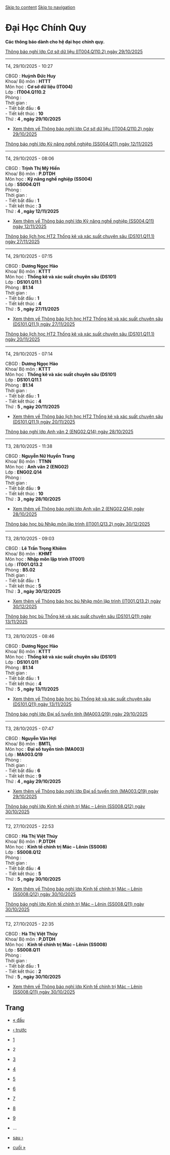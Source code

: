 [Skip to content](https://daa.uit.edu.vn/thongbaochinhquy?page=1#main)
 [Skip to navigation](https://daa.uit.edu.vn/thongbaochinhquy?page=1#main-nav)

Đại Học Chính Quy
=================

**Các thông báo dành cho hệ đại học chính quy.**

[Thông báo nghỉ lớp Cơ sở dữ liệu (IT004.Q110.2) ngày 29/10/2025](https://daa.uit.edu.vn/node/36921)

-----------------------------------------------------------------------------------------------------

T4, 29/10/2025 - 10:27

CBGD : **Huỳnh Đức Huy**  
Khoa/ Bộ môn : **HTTT**  
Môn học : **Cơ sở dữ liệu (IT004)**  
Lớp : **IT004.Q110.2**  
Phòng :  
Thời gian :  
\- Tiết bắt đầu : **6**  
\- Tiết kết thúc : **10**  
Thứ : **4 , ngày 29/10/2025**

*   [Xem thêm về Thông báo nghỉ lớp Cơ sở dữ liệu (IT004.Q110.2) ngày 29/10/2025](https://daa.uit.edu.vn/node/36921 "Thông báo nghỉ lớp Cơ sở dữ liệu (IT004.Q110.2) ngày 29/10/2025")
    

[Thông báo nghỉ lớp Kỹ năng nghề nghiệp (SS004.Q11) ngày 12/11/2025](https://daa.uit.edu.vn/node/36920)

--------------------------------------------------------------------------------------------------------

T4, 29/10/2025 - 08:06

CBGD : **Trịnh Thị Mỹ Hiền**  
Khoa/ Bộ môn : **P.DTDH**  
Môn học : **Kỹ năng nghề nghiệp (SS004)**  
Lớp : **SS004.Q11**  
Phòng :  
Thời gian :  
\- Tiết bắt đầu : **1**  
\- Tiết kết thúc : **3**  
Thứ : **4 , ngày 12/11/2025**

*   [Xem thêm về Thông báo nghỉ lớp Kỹ năng nghề nghiệp (SS004.Q11) ngày 12/11/2025](https://daa.uit.edu.vn/node/36920 "Thông báo nghỉ lớp Kỹ năng nghề nghiệp (SS004.Q11) ngày 12/11/2025")
    

[Thông báo lịch học HT2 Thống kê và xác suất chuyên sâu (DS101.Q11.1) ngày 27/11/2025](https://daa.uit.edu.vn/node/36919)

------------------------------------------------------------------------------------------------------------------------------

T4, 29/10/2025 - 07:15

CBGD : **Dương Ngọc Hảo**  
Khoa/ Bộ môn : **KTTT**  
Môn học : **Thống kê và xác suất chuyên sâu (DS101)**  
Lớp : **DS101.Q11.1**  
Phòng : **B1.14**  
Thời gian :  
\- Tiết bắt đầu : **1**  
\- Tiết kết thúc : **4**  
Thứ : **5 , ngày 27/11/2025**

*   [Xem thêm về Thông báo lịch học HT2 Thống kê và xác suất chuyên sâu (DS101.Q11.1) ngày 27/11/2025](https://daa.uit.edu.vn/node/36919 "Thông báo lịch học HT2 Thống kê và xác suất chuyên sâu (DS101.Q11.1) ngày 27/11/2025")
    

[Thông báo lịch học HT2 Thống kê và xác suất chuyên sâu (DS101.Q11.1) ngày 20/11/2025](https://daa.uit.edu.vn/node/36918)

------------------------------------------------------------------------------------------------------------------------------

T4, 29/10/2025 - 07:14

CBGD : **Dương Ngọc Hảo**  
Khoa/ Bộ môn : **KTTT**  
Môn học : **Thống kê và xác suất chuyên sâu (DS101)**  
Lớp : **DS101.Q11.1**  
Phòng : **B1.14**  
Thời gian :  
\- Tiết bắt đầu : **1**  
\- Tiết kết thúc : **4**  
Thứ : **5 , ngày 20/11/2025**

*   [Xem thêm về Thông báo lịch học HT2 Thống kê và xác suất chuyên sâu (DS101.Q11.1) ngày 20/11/2025](https://daa.uit.edu.vn/node/36918 "Thông báo lịch học HT2 Thống kê và xác suất chuyên sâu (DS101.Q11.1) ngày 20/11/2025")
    

[Thông báo nghỉ lớp Anh văn 2 (ENG02.Q14) ngày 28/10/2025](https://daa.uit.edu.vn/node/36917)

----------------------------------------------------------------------------------------------

T3, 28/10/2025 - 11:38

CBGD : **Nguyễn Nữ Huyền Trang**  
Khoa/ Bộ môn : **TTNN**  
Môn học : **Anh văn 2 (ENG02)**  
Lớp : **ENG02.Q14**  
Phòng :  
Thời gian :  
\- Tiết bắt đầu : **9**  
\- Tiết kết thúc : **10**  
Thứ : **3 , ngày 28/10/2025**

*   [Xem thêm về Thông báo nghỉ lớp Anh văn 2 (ENG02.Q14) ngày 28/10/2025](https://daa.uit.edu.vn/node/36917 "Thông báo nghỉ lớp Anh văn 2 (ENG02.Q14) ngày 28/10/2025")
    

[Thông báo học bù Nhập môn lập trình (IT001.Q13.2) ngày 30/12/2025](https://daa.uit.edu.vn/node/36916)

-------------------------------------------------------------------------------------------------------

T3, 28/10/2025 - 09:03

CBGD : **Lê Trần Trọng Khiêm**  
Khoa/ Bộ môn : **KHMT**  
Môn học : **Nhập môn lập trình (IT001)**  
Lớp : **IT001.Q13.2**  
Phòng : **B5.02**  
Thời gian :  
\- Tiết bắt đầu : **1**  
\- Tiết kết thúc : **5**  
Thứ : **3 , ngày 30/12/2025**

*   [Xem thêm về Thông báo học bù Nhập môn lập trình (IT001.Q13.2) ngày 30/12/2025](https://daa.uit.edu.vn/node/36916 "Thông báo học bù Nhập môn lập trình (IT001.Q13.2) ngày 30/12/2025")
    

[Thông báo học bù Thống kê và xác suất chuyên sâu (DS101.Q11) ngày 13/11/2025](https://daa.uit.edu.vn/node/36914)

----------------------------------------------------------------------------------------------------------------------

T3, 28/10/2025 - 08:46

CBGD : **Dương Ngọc Hảo**  
Khoa/ Bộ môn : **KTTT**  
Môn học : **Thống kê và xác suất chuyên sâu (DS101)**  
Lớp : **DS101.Q11**  
Phòng : **B1.14**  
Thời gian :  
\- Tiết bắt đầu : **1**  
\- Tiết kết thúc : **4**  
Thứ : **5 , ngày 13/11/2025**

*   [Xem thêm về Thông báo học bù Thống kê và xác suất chuyên sâu (DS101.Q11) ngày 13/11/2025](https://daa.uit.edu.vn/node/36914 "Thông báo học bù Thống kê và xác suất chuyên sâu (DS101.Q11) ngày 13/11/2025")
    

[Thông báo nghỉ lớp Đại số tuyến tính (MA003.Q19) ngày 29/10/2025](https://daa.uit.edu.vn/node/36913)

------------------------------------------------------------------------------------------------------

T3, 28/10/2025 - 07:47

CBGD : **Nguyễn Văn Hợi**  
Khoa/ Bộ môn : **BMTL**  
Môn học : **Đại số tuyến tính (MA003)**  
Lớp : **MA003.Q19**  
Phòng :  
Thời gian :  
\- Tiết bắt đầu : **6**  
\- Tiết kết thúc : **9**  
Thứ : **4 , ngày 29/10/2025**

*   [Xem thêm về Thông báo nghỉ lớp Đại số tuyến tính (MA003.Q19) ngày 29/10/2025](https://daa.uit.edu.vn/node/36913 "Thông báo nghỉ lớp Đại số tuyến tính (MA003.Q19) ngày 29/10/2025")
    

[Thông báo nghỉ lớp Kinh tế chính trị Mác – Lênin (SS008.Q12) ngày 30/10/2025](https://daa.uit.edu.vn/node/36912)

------------------------------------------------------------------------------------------------------------------

T2, 27/10/2025 - 22:53

CBGD : **Hà Thị Việt Thúy**  
Khoa/ Bộ môn : **P.DTDH**  
Môn học : **Kinh tế chính trị Mác – Lênin (SS008)**  
Lớp : **SS008.Q12**  
Phòng :  
Thời gian :  
\- Tiết bắt đầu : **4**  
\- Tiết kết thúc : **5**  
Thứ : **5 , ngày 30/10/2025**

*   [Xem thêm về Thông báo nghỉ lớp Kinh tế chính trị Mác – Lênin (SS008.Q12) ngày 30/10/2025](https://daa.uit.edu.vn/node/36912 "Thông báo nghỉ lớp Kinh tế chính trị Mác – Lênin (SS008.Q12) ngày 30/10/2025")
    

[Thông báo nghỉ lớp Kinh tế chính trị Mác – Lênin (SS008.Q11) ngày 30/10/2025](https://daa.uit.edu.vn/node/36911)

------------------------------------------------------------------------------------------------------------------

T2, 27/10/2025 - 22:35

CBGD : **Hà Thị Việt Thúy**  
Khoa/ Bộ môn : **P.DTDH**  
Môn học : **Kinh tế chính trị Mác – Lênin (SS008)**  
Lớp : **SS008.Q11**  
Phòng :  
Thời gian :  
\- Tiết bắt đầu : **1**  
\- Tiết kết thúc : **2**  
Thứ : **5 , ngày 30/10/2025**

*   [Xem thêm về Thông báo nghỉ lớp Kinh tế chính trị Mác – Lênin (SS008.Q11) ngày 30/10/2025](https://daa.uit.edu.vn/node/36911 "Thông báo nghỉ lớp Kinh tế chính trị Mác – Lênin (SS008.Q11) ngày 30/10/2025")
    

Trang
-----

*   [« đầu](https://daa.uit.edu.vn/thongbaochinhquy "Đến trang đầu tiên")
    
*   [‹ trước](https://daa.uit.edu.vn/thongbaochinhquy "Đến trang kế trước")
    
*   [1](https://daa.uit.edu.vn/thongbaochinhquy "Đến trang 1")
    
*   2
*   [3](https://daa.uit.edu.vn/thongbaochinhquy?page=2 "Đến trang 3")
    
*   [4](https://daa.uit.edu.vn/thongbaochinhquy?page=3 "Đến trang 4")
    
*   [5](https://daa.uit.edu.vn/thongbaochinhquy?page=4 "Đến trang 5")
    
*   [6](https://daa.uit.edu.vn/thongbaochinhquy?page=5 "Đến trang 6")
    
*   [7](https://daa.uit.edu.vn/thongbaochinhquy?page=6 "Đến trang 7")
    
*   [8](https://daa.uit.edu.vn/thongbaochinhquy?page=7 "Đến trang 8")
    
*   [9](https://daa.uit.edu.vn/thongbaochinhquy?page=8 "Đến trang 9")
    
*   …
*   [sau ›](https://daa.uit.edu.vn/thongbaochinhquy?page=2 "Đến trang kế sau")
    
*   [cuối »](https://daa.uit.edu.vn/thongbaochinhquy?page=1923 "Đến trang cuối cùng")